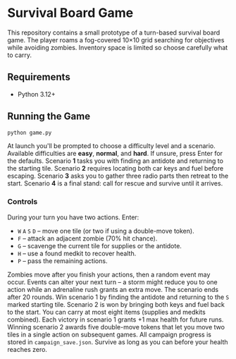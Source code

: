 # Survival Board Game

This repository contains a small prototype of a turn-based survival board game.
The player roams a fog-covered 10×10 grid searching for objectives while
avoiding zombies. Inventory space is limited so choose carefully what to carry.

## Requirements
- Python 3.12+

## Running the Game
```bash
python game.py
```

At launch you'll be prompted to choose a difficulty level and a scenario.
Available difficulties are **easy**, **normal**, and **hard**. If unsure, press
Enter for the defaults. Scenario **1** tasks you with finding an antidote and
returning to the starting tile. Scenario **2** requires locating both car keys
and fuel before escaping. Scenario **3** asks you to gather three radio parts
then retreat to the start. Scenario **4** is a final stand: call for rescue and
survive until it arrives.

### Controls

During your turn you have two actions. Enter:

- `W` `A` `S` `D` – move one tile (or two if using a double-move token).
- `F` – attack an adjacent zombie (70% hit chance).
- `G` – scavenge the current tile for supplies or the antidote.
- `H` – use a found medkit to recover health.
- `P` – pass the remaining actions.

 Zombies move after you finish your actions, then a random event may occur.
 Events can alter your next turn – a storm might reduce you to one action while
 an adrenaline rush grants an extra move.
 The scenario ends after 20 rounds. Win scenario 1 by finding the antidote and
 returning to the `S` marked starting tile. Scenario 2 is won by bringing both
 keys and fuel back to the start.
 You can carry at most eight items (supplies and medkits combined).
 Each victory in scenario 1 grants +1 max health for future runs. Winning
 scenario 2 awards five double-move tokens that let you move two tiles in a
 single action on subsequent games. All campaign progress is stored in
 `campaign_save.json`.
 Survive as long as you can before your health reaches zero.
